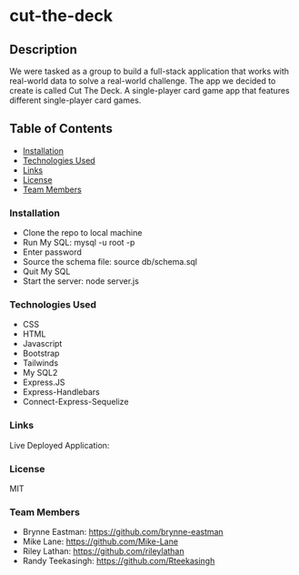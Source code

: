 # cut-the-deck

## Description
We were tasked as a group to build a full-stack application that works with real-world data to solve a real-world challenge.  The app we decided to create is called Cut The Deck.  A single-player card game app that features different single-player card games.

## Table of Contents

* [Installation](#installation)
* [Technologies Used](#technologiesUsed)
* [Links](#links)
* [License](#lincense)
* [Team Members](#teamMembers)


### Installation
- Clone the repo to local machine
- Run My SQL: mysql -u root -p
- Enter password
- Source the schema file: source db/schema.sql
- Quit My SQL 
- Start the server: node server.js

### Technologies Used
- CSS
- HTML
- Javascript
- Bootstrap
- Tailwinds
- My SQL2
- Express.JS
- Express-Handlebars
- Connect-Express-Sequelize

### Links
Live Deployed Application: 

### License
MIT

### Team Members
- Brynne Eastman: https://github.com/brynne-eastman
- Mike Lane: https://github.com/Mike-Lane
- Riley Lathan: https://github.com/rileylathan 
- Randy Teekasingh: https://github.com/Rteekasingh